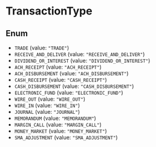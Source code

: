 # TransactionType

## Enum

* `TRADE` (value: `"TRADE"`)
* `RECEIVE_AND_DELIVER` (value: `"RECEIVE_AND_DELIVER"`)
* `DIVIDEND_OR_INTEREST` (value: `"DIVIDEND_OR_INTEREST"`)
* `ACH_RECEIPT` (value: `"ACH_RECEIPT"`)
* `ACH_DISBURSEMENT` (value: `"ACH_DISBURSEMENT"`)
* `CASH_RECEIPT` (value: `"CASH_RECEIPT"`)
* `CASH_DISBURSEMENT` (value: `"CASH_DISBURSEMENT"`)
* `ELECTRONIC_FUND` (value: `"ELECTRONIC_FUND"`)
* `WIRE_OUT` (value: `"WIRE_OUT"`)
* `WIRE_IN` (value: `"WIRE_IN"`)
* `JOURNAL` (value: `"JOURNAL"`)
* `MEMORANDUM` (value: `"MEMORANDUM"`)
* `MARGIN_CALL` (value: `"MARGIN_CALL"`)
* `MONEY_MARKET` (value: `"MONEY_MARKET"`)
* `SMA_ADJUSTMENT` (value: `"SMA_ADJUSTMENT"`)
